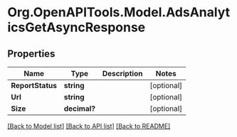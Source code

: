 
# Org.OpenAPITools.Model.AdsAnalyticsGetAsyncResponse

## Properties

Name | Type | Description | Notes
------------ | ------------- | ------------- | -------------
**ReportStatus** | **string** |  | [optional] 
**Url** | **string** |  | [optional] 
**Size** | **decimal?** |  | [optional] 

[[Back to Model list]](../README.md#documentation-for-models)
[[Back to API list]](../README.md#documentation-for-api-endpoints)
[[Back to README]](../README.md)

